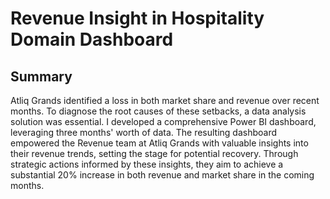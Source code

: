 # Revenue Insight in Hospitality Domain Dashboard

## Summary

Atliq Grands identified a loss in both market share and revenue over recent months. To diagnose the root causes of these setbacks, a data analysis solution was essential. I developed a comprehensive Power BI dashboard, leveraging three months' worth of data. The resulting dashboard empowered the Revenue team at Atliq Grands with valuable insights into their revenue trends, setting the stage for potential recovery. Through strategic actions informed by these insights, they aim to achieve a substantial 20% increase in both revenue and market share in the coming months.


